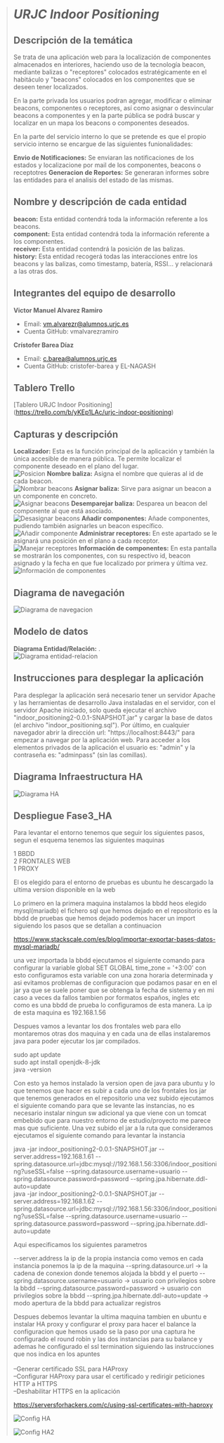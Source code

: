 > # ***URJC Indoor Positioning***
>
> ## Descripción de la temática
>
> Se trata de una aplicación web para la localización de componentes almacenados en interiores, haciendo uso de la tecnología beacon, mediante balizas o "receptores"
> colocados estratégicamente en el habitáculo
> y "beacons" colocados en los componentes que se deseen tener localizados.
>
> En la parte privada los usuarios podran agregar, modificar o eliminar beacons, componentes o receptores, así como asignar o desvincular beacons a
> componentes y en la parte pública se podrá buscar y localizar
> en un mapa los beacons o componentes deseados.
>
> En la parte del servicio interno lo que se pretende es que el propio servicio interno se encargue de las siguientes funionalidades:
>
> **Envio de Notificaciones:** Se enviaran las notificaciones de los estados y localizacione por mail de los componentes, beacons o receptotres
> **Generacion de Reportes:** Se generaran informes sobre las entidades para el analisis del estado de las mismas.
>
> ## Nombre y descripción de cada entidad
>
> **beacon:** Esta entidad contendrá toda la información referente a los beacons.<br/>
> **component:** Esta entidad contendrá toda la información referente a los componentes.<br/>
> **receiver:** Esta entidad contendrá la posición de las balizas.<br/>
> **history:** Esta entidad recogerá todas las interacciones entre los beacons y las balizas, como timestamp, batería, RSSI... y relacionará a las otras dos.<br/>
>
> ## Integrantes del equipo de desarrollo
>
> **Victor Manuel Alvarez Ramiro**<br/>
>   * Email: vm.alvarezr@alumnos.urjc.es<br/>
>   * Cuenta GitHub: vmalvarezramiro<br/>
>
> **Crístofer Barea Díaz**<br/>
>   * Email: c.barea@alumnos.urjc.es<br/>
>   * Cuenta GitHub: cristofer-barea y EL-NAGASH<br/>
>
> ## Tablero Trello
>  [Tablero URJC Indoor Positioning] (https://trello.com/b/yKEp1LAc/urjc-indoor-positioning)
>
> ## Capturas y descripción
> **Localizador:** Esta es la función principal de la aplicación y también la única accesible de manera pública. Te permite localizar el componente deseado en el plano del lugar.<br/>
> ![Posicion](https://github.com/vmalvarezramiro/URJC_Indoor_Positioning/blob/master/localizador.jpg)
> **Nombre baliza:** Asigna el nombre que quieras al id de cada beacon.<br/>
> ![Nombrar beacons](https://github.com/vmalvarezramiro/URJC_Indoor_Positioning/blob/master/nombre.jpg)
> **Asignar baliza:** Sirve para asignar un beacon a un componente en concreto.<br/>
> ![Asignar beacons](https://github.com/vmalvarezramiro/URJC_Indoor_Positioning/blob/master/asignar.jpg)
> **Desemparejar baliza:** Desparea un beacon del componente al que está asociado.<br/>
> ![Desasignar beacons](https://github.com/vmalvarezramiro/URJC_Indoor_Positioning/blob/master/desemparejar.jpg)
> **Añadir componentes:** Añade componentes, pudiendo también asignarles un beacon específico.<br/>
> ![Añadir componente](https://github.com/vmalvarezramiro/URJC_Indoor_Positioning/blob/master/componente.jpg)
> **Administrar receptores:** En este apartado se le asignará una posición en el plano a cada receptor.<br/>
> ![Manejar receptores](https://github.com/vmalvarezramiro/URJC_Indoor_Positioning/blob/master/receptores.jpg)
> **Información de componentes:** En esta pantalla se mostrarán los componentes, con su respectivo id, beacon asignado y la fecha en que fue localizado por primera y última vez.<br/>
> ![Información de componentes](https://github.com/vmalvarezramiro/URJC_Indoor_Positioning/blob/master/informacion.jpg)
>
> ## Diagrama de navegación
> ![Diagrama de navegacion](https://github.com/vmalvarezramiro/URJC_Indoor_Positioning/blob/master/navegacion.jpg)
>
> ## Modelo de datos
> **Diagrama Entidad/Relación:** .<br/>
> ![Diagrama entidad-relacion](https://github.com/vmalvarezramiro/URJC_Indoor_Positioning/blob/master/entidad-relacion.jpg)
>
> ## Instrucciones para desplegar la aplicación
>  Para desplegar la aplicación será necesario tener un servidor Apache y las herramientas de desarrollo Java instaladas en el servidor, con el servidor Apache iniciado, solo queda ejecutar el archivo "indoor_positioning2-0.0.1-SNAPSHOT.jar" y cargar la base de datos (el archivo "indoor_positioning.sql"). Por último, en cualquier navegador abrir la dirección url: "https://localhost:8443/" para empezar a navegar por la aplicación web. Para acceder a los elementos privados de la aplicación el usuario es: "admin" y la contraseña es: "adminpass" (sin las comillas).<br/>
>
> ## Diagrama Infraestructura HA
> ![Diagrama HA](https://github.com/vmalvarezramiro/URJC_Indoor_Positioning/blob/master/Fase3_HA.png)
> 
> ## Despliegue Fase3_HA
> Para levantar el entorno tenemos que seguir los siguientes pasos, segun el esquema tenemos las siguientes maquinas
> 
> 1 BBDD<br/>
> 2 FRONTALES WEB<br/>
> 1 PROXY<br/>
> 
> El os elegido para el entorno de pruebas es ubuntu he descargado la ultima version disponible en la web
> 
> Lo primero en la primera maquina instalamos la bbdd heos elegido mysql(mariadb) el fichero sql que hemos dejado en el repositorio es la bbdd de pruebas que hemos dejado podemos hacer
> un import siguiendo los pasos que se detallan a continuacion
> 
> https://www.stackscale.com/es/blog/importar-exportar-bases-datos-mysql-mariadb/
> 
> una vez importada la bbdd ejecutamos el siguiente comando para configurar la variable global SET GLOBAL time_zone = '+3:00'
> con esto configuramos esta variable con una zona horaria determinada y asi evitamos problemas de configuracion que podamos pasar en en el jar ya que se suele poner que se obtenga
> la fecha de sistema y en mi caso a veces da fallos tambien por formatos españos, ingles etc como es una bbdd de prueba lo configuramos de esta manera.
> La ip de esta maquina es 192.168.1.56
> 
> 
> Despues vamos a levantar los dos frontales web para ello montaremos otras dos maquina y en cada una de ellas instalaremos java para poder ejecutar los jar compilados.<br/>
> 
> sudo apt update<br/>
> sudo apt install openjdk-8-jdk<br/>
> java -version<br/>
> 
> Con esto ya hemos instalado la version open de java para ubuntu y lo que tenemos que hacer es subir a cada uno de los frontales los jar que tenemos generados en el repositorio
> una vez subido ejecutamos el siguiente comando para que se levante las instancias, no es necesario instalar ningun sw adicional ya que viene con un tomcat embebido que para 
> nuestro entorno de estudio/proyecto me parece mas que suficiente.
> Una vez subido el jar a la ruta que consideramos ejecutamos el siguiente comando para levantar la instancia<br/>
> 
> java -jar indoor_positioning2-0.0.1-SNAPSHOT.jar --server.address=192.168.1.61 --spring.datasource.url=jdbc:mysql://192.168.1.56:3306/indoor_positioning?useSSL=false --spring.datasource.username=usuario --spring.datasource.password=password --spring.jpa.hibernate.ddl-auto=update<br/>
> java -jar indoor_positioning2-0.0.1-SNAPSHOT.jar --server.address=192.168.1.62 --spring.datasource.url=jdbc:mysql://192.168.1.56:3306/indoor_positioning?useSSL=false --spring.datasource.username=usuario --spring.datasource.password=password --spring.jpa.hibernate.ddl-auto=update<br/>
> 
> Aqui especificamos los siguientes parametros
> 
> --server.address la ip de la propia instancia como vemos en cada instancia ponemos la ip de la maquina
> --spring.datasource.url -> la cadena de conexion donde tenemos alojada la bbdd y el puerto
> --spring.datasource.username=usuario  -> usuario con privilegios sobre la bbdd
> --spring.datasource.password=password -> usuario con privilegios sobre la bbdd
> --spring.jpa.hibernate.ddl-auto=update -> modo apertura de la bbdd para actualizar registros
> 
> Despues debemos levantar la ultima maquina tambien en ubuntu e instalar HA proxy y configurar el proxy para hacer el balance la configuracion que hemos usado se la paso por una captura
> he configurado el round robin y las dos instancias para su balance y ademas he configurado el ssl termination siguiendo las instrucciones que nos indica en los apuntes<br/>
> <br/>
> –Generar certificado SSL para HAProxy<br/>
> –Configurar HAProxy para usar el certificado y redirigir peticiones HTTP a HTTPS<br/>
> –Deshabilitar HTTPS en la aplicación<br/>
> 
> https://serversforhackers.com/c/using-ssl-certificates-with-haproxy
>
> ![Config HA](https://github.com/vmalvarezramiro/URJC_Indoor_Positioning/blob/master/haproxy.cfg)
>
>
>
> ![Config HA2](https://github.com/vmalvarezramiro/URJC_Indoor_Positioning/blob/master/haproxy_cfg.JPG)